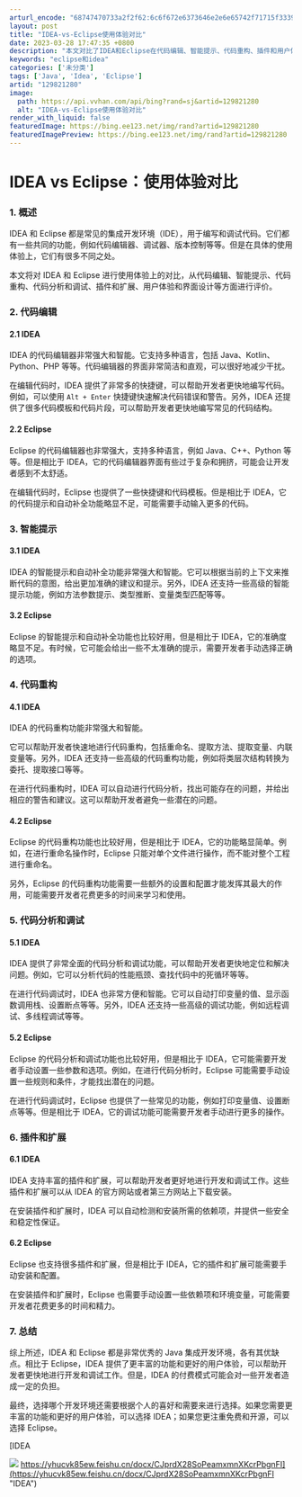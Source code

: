 ```yaml
---
arturl_encode: "68747470733a2f2f62:6c6f672e6373646e2e6e65742f71715f33393138343338382f:61727469636c652f64657461696c732f313239383231323830"
layout: post
title: "IDEA-vs-Eclipse使用体验对比"
date: 2023-03-28 17:47:35 +0800
description: "本文对比了IDEA和Eclipse在代码编辑、智能提示、代码重构、插件和用户体验等方面的差异。IDE"
keywords: "eclipse和idea"
categories: ['未分类']
tags: ['Java', 'Idea', 'Eclipse']
artid: "129821280"
image:
  path: https://api.vvhan.com/api/bing?rand=sj&artid=129821280
  alt: "IDEA-vs-Eclipse使用体验对比"
render_with_liquid: false
featuredImage: https://bing.ee123.net/img/rand?artid=129821280
featuredImagePreview: https://bing.ee123.net/img/rand?artid=129821280
---
```


# IDEA vs Eclipse：使用体验对比

### 1. 概述

IDEA 和 Eclipse 都是常见的集成开发环境（IDE），用于编写和调试代码。它们都有一些共同的功能，例如代码编辑器、调试器、版本控制等等。但是在具体的使用体验上，它们有很多不同之处。

本文将对 IDEA 和 Eclipse 进行使用体验上的对比，从代码编辑、智能提示、代码重构、代码分析和调试、插件和扩展、用户体验和界面设计等方面进行评价。

### 2. 代码编辑

#### 2.1 IDEA

IDEA 的代码编辑器非常强大和智能。它支持多种语言，包括 Java、Kotlin、Python、PHP 等等。代码编辑器的界面非常简洁和直观，可以很好地减少干扰。

在编辑代码时，IDEA 提供了非常多的快捷键，可以帮助开发者更快地编写代码。例如，可以使用
`Alt + Enter`
快捷键快速解决代码错误和警告。另外，IDEA 还提供了很多代码模板和代码片段，可以帮助开发者更快地编写常见的代码结构。

#### 2.2 Eclipse

Eclipse 的代码编辑器也非常强大，支持多种语言，例如 Java、C++、Python 等等。但是相比于 IDEA，它的代码编辑器界面有些过于复杂和拥挤，可能会让开发者感到不太舒适。

在编辑代码时，Eclipse 也提供了一些快捷键和代码模板。但是相比于 IDEA，它的代码提示和自动补全功能略显不足，可能需要手动输入更多的代码。

### 3. 智能提示

#### 3.1 IDEA

IDEA 的智能提示和自动补全功能非常强大和智能。它可以根据当前的上下文来推断代码的意图，给出更加准确的建议和提示。另外，IDEA 还支持一些高级的智能提示功能，例如方法参数提示、类型推断、变量类型匹配等等。

#### 3.2 Eclipse

Eclipse 的智能提示和自动补全功能也比较好用，但是相比于 IDEA，它的准确度略显不足。有时候，它可能会给出一些不太准确的提示，需要开发者手动选择正确的选项。

### 4. 代码重构

#### 4.1 IDEA

IDEA 的代码重构功能非常强大和智能。

它可以帮助开发者快速地进行代码重构，包括重命名、提取方法、提取变量、内联变量等。另外，IDEA 还支持一些高级的代码重构功能，例如将类层次结构转换为委托、提取接口等等。

在进行代码重构时，IDEA 可以自动进行代码分析，找出可能存在的问题，并给出相应的警告和建议。这可以帮助开发者避免一些潜在的问题。

#### 4.2 Eclipse

Eclipse 的代码重构功能也比较好用，但是相比于 IDEA，它的功能略显简单。例如，在进行重命名操作时，Eclipse 只能对单个文件进行操作，而不能对整个工程进行重命名。

另外，Eclipse 的代码重构功能需要一些额外的设置和配置才能发挥其最大的作用，可能需要开发者花费更多的时间来学习和使用。

### 5. 代码分析和调试

#### 5.1 IDEA

IDEA 提供了非常全面的代码分析和调试功能，可以帮助开发者更快地定位和解决问题。例如，它可以分析代码的性能瓶颈、查找代码中的死循环等等。

在进行代码调试时，IDEA 也非常方便和智能。它可以自动打印变量的值、显示函数调用栈、设置断点等等。另外，IDEA 还支持一些高级的调试功能，例如远程调试、多线程调试等等。

#### 5.2 Eclipse

Eclipse 的代码分析和调试功能也比较好用，但是相比于 IDEA，它可能需要开发者手动设置一些参数和选项。例如，在进行代码分析时，Eclipse 可能需要手动设置一些规则和条件，才能找出潜在的问题。

在进行代码调试时，Eclipse 也提供了一些常见的功能，例如打印变量值、设置断点等等。但是相比于 IDEA，它的调试功能可能需要开发者手动进行更多的操作。

### 6. 插件和扩展

#### 6.1 IDEA

IDEA 支持丰富的插件和扩展，可以帮助开发者更好地进行开发和调试工作。这些插件和扩展可以从 IDEA 的官方网站或者第三方网站上下载安装。

在安装插件和扩展时，IDEA 可以自动检测和安装所需的依赖项，并提供一些安全和稳定性保证。

#### 6.2 Eclipse

Eclipse 也支持很多插件和扩展，但是相比于 IDEA，它的插件和扩展可能需要手动安装和配置。

在安装插件和扩展时，Eclipse 也需要手动设置一些依赖项和环境变量，可能需要开发者花费更多的时间和精力。

### 7. 总结

综上所述，IDEA 和 Eclipse 都是非常优秀的 Java 集成开发环境，各有其优缺点。相比于 Eclipse，IDEA 提供了更丰富的功能和更好的用户体验，可以帮助开发者更快地进行开发和调试工作。但是，IDEA 的付费模式可能会对一些开发者造成一定的负担。

最终，选择哪个开发环境还需要根据个人的喜好和需要来进行选择。如果您需要更丰富的功能和更好的用户体验，可以选择 IDEA；如果您更注重免费和开源，可以选择 Eclipse。

[IDEA

![](https://i-blog.csdnimg.cn/blog_migrate/dae51f0b6b58667fea1775fa072b8fd7.png)
https://yhucvk85ew.feishu.cn/docx/CJprdX28SoPeamxmnXKcrPbgnFI](https://yhucvk85ew.feishu.cn/docx/CJprdX28SoPeamxmnXKcrPbgnFI "IDEA")